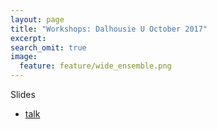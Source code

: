 ```yaml
---
layout: page
title: "Workshops: Dalhousie U October 2017"
excerpt:
search_omit: true
image:
  feature: feature/wide_ensemble.png
---
```


Slides

- [talk](/workshops/pydataNYC2017/pydata-nyc-2017.pdf)
